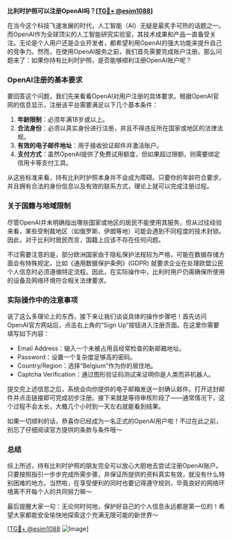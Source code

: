 **比利时护照可以注册OpenAI吗？[[TG💪+ @esim1088](https://t.me/s/esim1088)]**

在当今这个科技飞速发展的时代，人工智能（AI）无疑是最炙手可热的话题之一。而OpenAI作为全球顶尖的人工智能研究实验室，其技术成果和产品一直备受关注。无论是个人用户还是企业开发者，都希望利用OpenAI的强大功能来提升自己的竞争力。然而，在使用OpenAI服务之前，我们首先需要完成账户注册。那么问题来了：如果你持有比利时护照，是否能够顺利注册OpenAI账户呢？

### OpenAI注册的基本要求

要回答这个问题，我们先来看看OpenAI对用户注册的具体要求。根据OpenAI官网的信息显示，注册该平台需要满足以下几个基本条件：

1. **年龄限制**：必须年满18岁或以上。
2. **合法身份**：必须以真实身份进行注册，并且不得违反所在国家或地区的法律法规。
3. **有效的电子邮件地址**：用于接收验证邮件并激活账户。
4. **支付方式**：虽然OpenAI提供了免费试用额度，但如果超过限额，则需要绑定信用卡等支付工具。

从这些标准来看，持有比利时护照本身并不会成为障碍。只要你的年龄符合要求，并且拥有合法的身份信息以及有效的联系方式，理论上就可以完成注册过程。

### 关于国籍与地域限制

尽管OpenAI并未明确指出哪些国家或地区的居民不能使用其服务，但从过往经验来看，某些受制裁地区（如俄罗斯、伊朗等地）可能会遇到不同程度的技术封锁。因此，对于比利时居民而言，国籍上应该不存在任何问题。

不过需要注意的是，部分欧洲国家由于隐私保护法规较为严格，可能在数据存储方面会有特殊规定。比如《通用数据保护条例》(GDPR) 就要求企业在处理欧盟公民个人信息时必须遵循特定流程。因此，在实际操作中，比利时用户仍需确保所使用的设备及网络环境符合相关法律要求。

### 实际操作中的注意事项

说了这么多理论上的东西，接下来让我们谈谈具体的操作步骤吧！首先访问OpenAI官方网站后，点击右上角的“Sign Up”按钮进入注册页面。在这里你需要填写如下内容：

- Email Address：输入一个未被占用且经常检查的新邮箱地址。
- Password：设置一个复杂度足够高的密码。
- Country/Region：选择“Belgium”作为你的居住地。
- Captcha Verification：通过图形验证码测试来证明你是人类而非机器人。

提交完上述信息之后，系统会向你提供的电子邮箱发送一封确认邮件。打开这封邮件并点击链接即可完成初步注册。接下来就是等待审核阶段了——通常情况下，这个过程不会太长，大概几个小时到一天左右就能看到结果。

如果一切顺利的话，恭喜你已经成为一名正式的OpenAI用户啦！不过在此之前，别忘了仔细阅读官方提供的条款与条件哦～

### 总结

综上所述，持有比利时护照的朋友完全可以放心大胆地去尝试注册OpenAI账户。只要按照指引一步步完成所需步骤，并保证所提供的资料真实有效，就没有什么特别困难的地方。当然啦，在享受便利的同时也要记得遵守规则，毕竟良好的网络环境离不开每个人的共同努力嘛～

最后提醒大家一句：无论何时何地，保护好自己的个人信息永远都是第一位的！希望大家都能安全愉快地探索这个充满无限可能的新世界～

[[TG💪+ @esim1088](https://t.me/s/esim1088) ![Image](https://i.postimg.cc/4NQfJmqS/Snipaste-2025-05-13-00-14-12.png)]